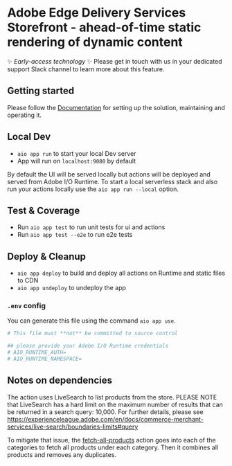 # Adobe Edge Delivery Services Storefront - ahead-of-time static rendering of dynamic content

:sparkles: _Early-access technology_ :sparkles: Please get in touch with us in your dedicated support Slack channel to learn more about this feature.

## Getting started

Please follow the [Documentation](https://github.com/adobe-rnd/aem-commerce-ssg/wiki/Documentation#summary) for setting up the solution, maintaining and operating it.

## Local Dev

- `aio app run` to start your local Dev server
- App will run on `localhost:9080` by default

By default the UI will be served locally but actions will be deployed and served from Adobe I/O Runtime. To start a
local serverless stack and also run your actions locally use the `aio app run --local` option.

## Test & Coverage

- Run `aio app test` to run unit tests for ui and actions
- Run `aio app test --e2e` to run e2e tests

## Deploy & Cleanup

- `aio app deploy` to build and deploy all actions on Runtime and static files to CDN
- `aio app undeploy` to undeploy the app

### `.env` config

You can generate this file using the command `aio app use`. 

```bash
# This file must **not** be committed to source control

## please provide your Adobe I/O Runtime credentials
# AIO_RUNTIME_AUTH=
# AIO_RUNTIME_NAMESPACE=
```

## Notes on dependencies

The action uses LiveSearch to list products from the store.
PLEASE NOTE that LiveSearch has a hard limit on the maximum number of results that can be returned in a search query: 10,000.
For further details, please see https://experienceleague.adobe.com/en/docs/commerce-merchant-services/live-search/boundaries-limits#query

To mitigate that issue, the [fetch-all-products](/actions/fetch-all-products/index.js) action goes into each of the categories to fetch all products under each category. Then it combines all products and removes any duplicates.
